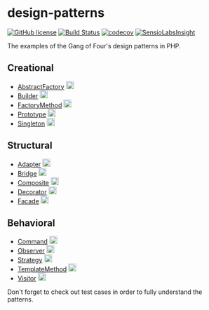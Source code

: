 # design-patterns

[![GitHub license](https://img.shields.io/github/license/vria/design-patterns.svg?style=flat-square)](https://github.com/vria/design-patterns/blob/master/LICENCE)
[![Build Status](https://travis-ci.org/vria/design-patterns.svg?branch=master)](https://travis-ci.org/vria/design-patterns)
[![codecov](https://codecov.io/gh/vria/design-patterns/branch/master/graph/badge.svg)](https://codecov.io/gh/vria/design-patterns)
[![SensioLabsInsight](https://insight.sensiolabs.com/projects/0005c125-73a6-4ea7-bac1-8a07dd41a902/mini.png)](https://insight.sensiolabs.com/projects/0005c125-73a6-4ea7-bac1-8a07dd41a902)

The examples of the Gang of Four's design patterns in PHP.

## Creational

* [AbstractFactory](Creational/AbstractFactory) [<img height="18px" src="https://upload.wikimedia.org/wikipedia/commons/thumb/8/80/Wikipedia-logo-v2.svg/200px-Wikipedia-logo-v2.svg.png">](https://en.wikipedia.org/wiki/Abstract_factory_pattern)
* [Builder](Creational/Builder) [<img height="18px" src="https://upload.wikimedia.org/wikipedia/commons/thumb/8/80/Wikipedia-logo-v2.svg/200px-Wikipedia-logo-v2.svg.png">](https://en.wikipedia.org/wiki/Builder_pattern)
* [FactoryMethod](Creational/FactoryMethod) [<img height="18px" src="https://upload.wikimedia.org/wikipedia/commons/thumb/8/80/Wikipedia-logo-v2.svg/200px-Wikipedia-logo-v2.svg.png">](https://en.wikipedia.org/wiki/Factory_method_pattern)
* [Prototype](Creational/Prototype) [<img height="18px" src="https://upload.wikimedia.org/wikipedia/commons/thumb/8/80/Wikipedia-logo-v2.svg/200px-Wikipedia-logo-v2.svg.png">](https://en.wikipedia.org/wiki/Prototype_pattern)
* [Singleton](Creational/Singleton) [<img height="18px" src="https://upload.wikimedia.org/wikipedia/commons/thumb/8/80/Wikipedia-logo-v2.svg/200px-Wikipedia-logo-v2.svg.png">](https://en.wikipedia.org/wiki/Singleton_pattern)

## Structural

* [Adapter](Structural/Adapter) [<img height="18px" src="https://upload.wikimedia.org/wikipedia/commons/thumb/8/80/Wikipedia-logo-v2.svg/200px-Wikipedia-logo-v2.svg.png">](https://en.wikipedia.org/wiki/Adapter_pattern)
* [Bridge](Structural/Bridge) [<img height="18px" src="https://upload.wikimedia.org/wikipedia/commons/thumb/8/80/Wikipedia-logo-v2.svg/200px-Wikipedia-logo-v2.svg.png">](https://en.wikipedia.org/wiki/Bridge_pattern)
* [Composite](Structural/Composite) [<img height="18px" src="https://upload.wikimedia.org/wikipedia/commons/thumb/8/80/Wikipedia-logo-v2.svg/200px-Wikipedia-logo-v2.svg.png">](https://en.wikipedia.org/wiki/Composite_pattern)
* [Decorator](Structural/Decorator) [<img height="18px" src="https://upload.wikimedia.org/wikipedia/commons/thumb/8/80/Wikipedia-logo-v2.svg/200px-Wikipedia-logo-v2.svg.png">](https://en.wikipedia.org/wiki/Decorator_pattern)
* [Facade](Structural/Facade) [<img height="18px" src="https://upload.wikimedia.org/wikipedia/commons/thumb/8/80/Wikipedia-logo-v2.svg/200px-Wikipedia-logo-v2.svg.png">](https://en.wikipedia.org/wiki/Facade_pattern)

## Behavioral

* [Command](Behavioral/Command) [<img height="18px" src="https://upload.wikimedia.org/wikipedia/commons/thumb/8/80/Wikipedia-logo-v2.svg/200px-Wikipedia-logo-v2.svg.png">](https://en.wikipedia.org/wiki/Command_pattern)
* [Observer](Behavioral/Observer) [<img height="18px" src="https://upload.wikimedia.org/wikipedia/commons/thumb/8/80/Wikipedia-logo-v2.svg/200px-Wikipedia-logo-v2.svg.png">](https://en.wikipedia.org/wiki/Observer_pattern)
* [Strategy](Behavioral/Strategy) [<img height="18px" src="https://upload.wikimedia.org/wikipedia/commons/thumb/8/80/Wikipedia-logo-v2.svg/200px-Wikipedia-logo-v2.svg.png">](https://en.wikipedia.org/wiki/Strategy_pattern)
* [TemplateMethod](Behavioral/TemplateMethod) [<img height="18px" src="https://upload.wikimedia.org/wikipedia/commons/thumb/8/80/Wikipedia-logo-v2.svg/200px-Wikipedia-logo-v2.svg.png">](https://en.wikipedia.org/wiki/Template_method_pattern)
* [Visitor](Behavioral/Visitor) [<img height="18px" src="https://upload.wikimedia.org/wikipedia/commons/thumb/8/80/Wikipedia-logo-v2.svg/200px-Wikipedia-logo-v2.svg.png">](https://en.wikipedia.org/wiki/Visitor_pattern)

Don't forget to check out test cases in order to fully understand the patterns.
